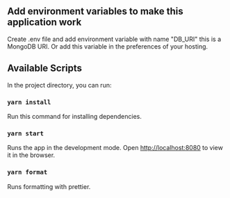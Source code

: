 ## Add environment variables to make this application work

Create .env file and add environment variable with name "DB_URI" this is a MongoDB URI. Or
add this variable in the preferences of your hosting.

## Available Scripts

In the project directory, you can run:

### `yarn install`

Run this command for installing dependencies.

### `yarn start`

Runs the app in the development mode.
Open [http://localhost:8080](http://localhost:8080) to view it in the browser.

### `yarn format`

Runs formatting with prettier.